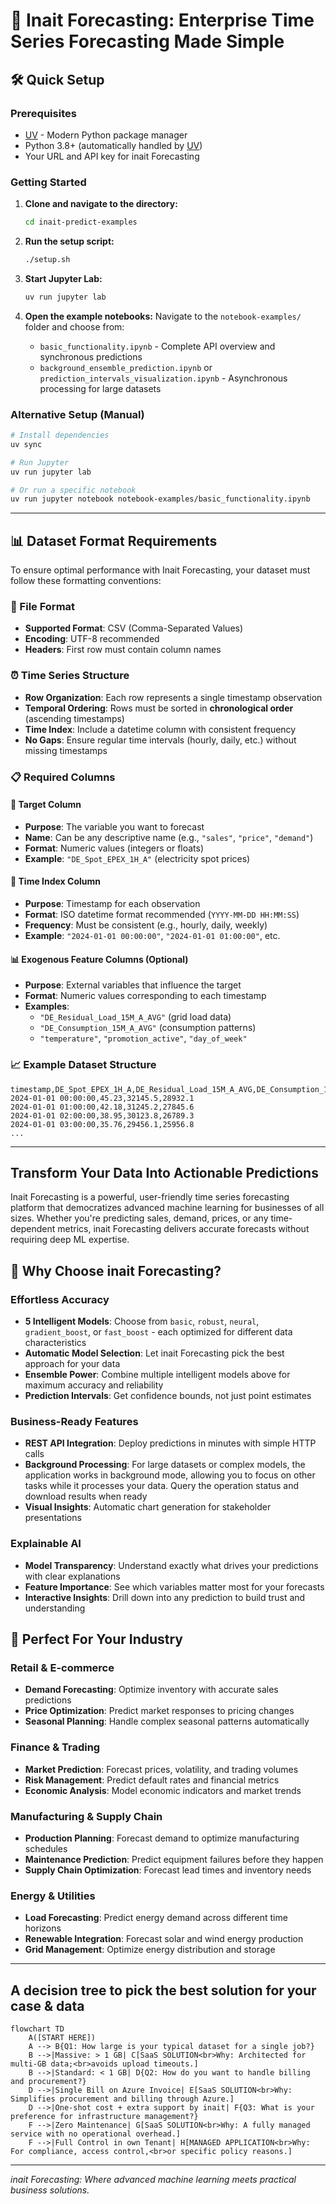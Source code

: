 # 🚀 Inait Forecasting: Enterprise Time Series Forecasting Made Simple

## 🛠️ Quick Setup

### Prerequisites
- [UV](https://docs.astral.sh/uv/) - Modern Python package manager
- Python 3.8+ (automatically handled by [UV](https://docs.astral.sh/uv/))
- Your URL and API key for inait Forecasting

### Getting Started
1. **Clone and navigate to the directory:**
   ```bash
   cd inait-predict-examples
   ```

2. **Run the setup script:**
   ```bash
   ./setup.sh
   ```

3. **Start Jupyter Lab:**
   ```bash
   uv run jupyter lab
   ```

4. **Open the example notebooks:**
   Navigate to the `notebook-examples/` folder and choose from:
   - `basic_functionality.ipynb` - Complete API overview and synchronous predictions
   - `background_ensemble_prediction.ipynb` or `prediction_intervals_visualization.ipynb` - Asynchronous processing for large datasets

### Alternative Setup (Manual)
```bash
# Install dependencies
uv sync

# Run Jupyter
uv run jupyter lab

# Or run a specific notebook
uv run jupyter notebook notebook-examples/basic_functionality.ipynb
```

---

## 📊 Dataset Format Requirements

To ensure optimal performance with Inait Forecasting, your dataset must follow these formatting conventions:

### **📁 File Format**
- **Supported Format**: CSV (Comma-Separated Values)
- **Encoding**: UTF-8 recommended
- **Headers**: First row must contain column names

### **⏰ Time Series Structure**
- **Row Organization**: Each row represents a single timestamp observation
- **Temporal Ordering**: Rows must be sorted in **chronological order** (ascending timestamps)
- **Time Index**: Include a datetime column with consistent frequency
- **No Gaps**: Ensure regular time intervals (hourly, daily, etc.) without missing timestamps

### **📋 Required Columns**

#### **🎯 Target Column**
- **Purpose**: The variable you want to forecast
- **Name**: Can be any descriptive name (e.g., `"sales"`, `"price"`, `"demand"`)
- **Format**: Numeric values (integers or floats)
- **Example**: `"DE_Spot_EPEX_1H_A"` (electricity spot prices)

#### **📅 Time Index Column**
- **Purpose**: Timestamp for each observation
- **Format**: ISO datetime format recommended (`YYYY-MM-DD HH:MM:SS`)
- **Frequency**: Must be consistent (e.g., hourly, daily, weekly)
- **Example**: `"2024-01-01 00:00:00"`, `"2024-01-01 01:00:00"`, etc.

#### **📊 Exogenous Feature Columns (Optional)**
- **Purpose**: External variables that influence the target
- **Format**: Numeric values corresponding to each timestamp
- **Examples**: 
  - `"DE_Residual_Load_15M_A_AVG"` (grid load data)
  - `"DE_Consumption_15M_A_AVG"` (consumption patterns)
  - `"temperature"`, `"promotion_active"`, `"day_of_week"`

### **📈 Example Dataset Structure**

```csv
timestamp,DE_Spot_EPEX_1H_A,DE_Residual_Load_15M_A_AVG,DE_Consumption_15M_A_AVG
2024-01-01 00:00:00,45.23,32145.5,28932.1
2024-01-01 01:00:00,42.18,31245.2,27845.6
2024-01-01 02:00:00,38.95,30123.8,26789.3
2024-01-01 03:00:00,35.76,29456.1,25956.8
...
```

---

## Transform Your Data Into Actionable Predictions

Inait Forecasting is a powerful, user-friendly time series forecasting platform that democratizes advanced machine learning for businesses of all sizes. Whether you're predicting sales, demand, prices, or any time-dependent metrics, inait Forecasting delivers accurate forecasts without requiring deep ML expertise.

## 🎯 Why Choose inait Forecasting?

### **Effortless Accuracy**
- **5 Intelligent Models**: Choose from `basic`, `robust`, `neural`, `gradient_boost`, or `fast_boost` - each optimized for different data characteristics
- **Automatic Model Selection**: Let inait Forecasting pick the best approach for your data
- **Ensemble Power**: Combine multiple intelligent models above for maximum accuracy and reliability
- **Prediction Intervals**: Get confidence bounds, not just point estimates

### **Business-Ready Features**
- **REST API Integration**: Deploy predictions in minutes with simple HTTP calls
- **Background Processing**: For large datasets or complex models, the application works in background mode, allowing you to focus on other tasks while it processes your data. Query the operation status and download results when ready
- **Visual Insights**: Automatic chart generation for stakeholder presentations

### **Explainable AI**
- **Model Transparency**: Understand exactly what drives your predictions with clear explanations
- **Feature Importance**: See which variables matter most for your forecasts
- **Interactive Insights**: Drill down into any prediction to build trust and understanding

## 🏢 Perfect For Your Industry

### **Retail & E-commerce**
- **Demand Forecasting**: Optimize inventory with accurate sales predictions
- **Price Optimization**: Predict market responses to pricing changes
- **Seasonal Planning**: Handle complex seasonal patterns automatically

### **Finance & Trading**
- **Market Prediction**: Forecast prices, volatility, and trading volumes
- **Risk Management**: Predict default rates and financial metrics
- **Economic Analysis**: Model economic indicators and market trends

### **Manufacturing & Supply Chain**
- **Production Planning**: Forecast demand to optimize manufacturing schedules
- **Maintenance Prediction**: Predict equipment failures before they happen
- **Supply Chain Optimization**: Forecast lead times and inventory needs

### **Energy & Utilities**
- **Load Forecasting**: Predict energy demand across different time horizons
- **Renewable Integration**: Forecast solar and wind energy production
- **Grid Management**: Optimize energy distribution and storage

---

## A decision tree to pick the best solution for your case & data

```mermaid
flowchart TD
    A([START HERE])
    A --> B{Q1: How large is your typical dataset for a single job?}
    B -->|Massive: > 1 GB| C[SaaS SOLUTION<br>Why: Architected for multi-GB data;<br>avoids upload timeouts.]
    B -->|Standard: < 1 GB| D{Q2: How do you want to handle billing and procurement?}
    D -->|Single Bill on Azure Invoice| E[SaaS SOLUTION<br>Why: Simplifies procurement and billing through Azure.]
    D -->|One-shot cost + extra support by inait| F{Q3: What is your preference for infrastructure management?}
    F -->|Zero Maintenance| G[SaaS SOLUTION<br>Why: A fully managed service with no operational overhead.]
    F -->|Full Control in own Tenant| H[MANAGED APPLICATION<br>Why: For compliance, access control,<br>or specific policy reasons.]
```    
---

*inait Forecasting: Where advanced machine learning meets practical business solutions.*
